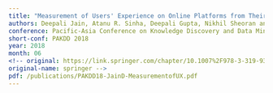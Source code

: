 ```yaml
---
title: "Measurement of Users' Experience on Online Platforms from Their Behavior Logs"
authors: Deepali Jain, Atanu R. Sinha, Deepali Gupta, Nikhil Sheoran and Sopan Khosla
conference: Pacific-Asia Conference on Knowledge Discovery and Data Mining
short-conf: PAKDD 2018
year: 2018
month: 06
<!-- original: https://link.springer.com/chapter/10.1007%2F978-3-319-93034-3_38
original-name: springer -->
pdf: /publications/PAKDD18-JainD-MeasurementofUX.pdf
---
```

